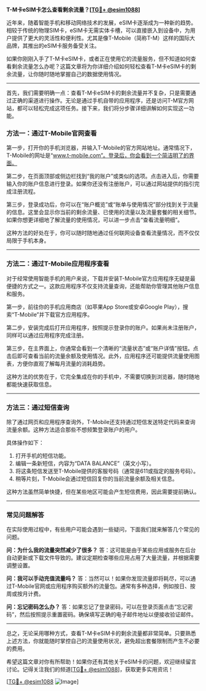 **T-M卡eSIM卡怎么查看剩余流量？[[TG💪+ @esim1088](https://t.me/s/esim1088)]**

近年来，随着智能手机和移动网络技术的发展，eSIM卡逐渐成为一种新的趋势。相较于传统的物理SIM卡，eSIM卡无需实体卡槽，可以直接嵌入到设备中，为用户提供了更大的灵活性和便利性。尤其是像T-Mobile（简称T-M）这样的国际大品牌，其推出的eSIM卡服务备受关注。

如果你刚刚入手了T-M卡eSIM卡，或者正在使用它的流量服务，但不知道如何查看剩余流量怎么办呢？这篇文章将为你详细介绍如何轻松查看T-M卡eSIM卡的剩余流量，让你随时随地掌握自己的数据使用情况。

---

首先，我们需要明确一点：查看T-M卡eSIM卡的剩余流量并不复杂，只是需要通过正确的渠道进行操作。无论是通过手机自带的应用程序，还是访问T-M官方网站，都可以轻松完成这项任务。接下来，我们将分步骤详细讲解如何实现这一功能。

### 方法一：通过T-Mobile官网查看

第一步，打开你的手机浏览器，并输入T-Mobile的官方网站地址。通常情况下，T-Mobile的网址是“www.t-mobile.com”。登录后，你会看到一个简洁明了的界面。

第二步，在页面顶部或侧边栏找到“我的账户”或类似的选项。点击进入后，你需要输入你的账户信息进行登录。如果你还没有注册账户，可以通过网站提供的指引完成注册流程。

第三步，登录成功后，你可以在“账户概览”或“账单与使用情况”部分找到关于流量的信息。这里会显示你当前的剩余流量、已使用的流量以及流量套餐的相关细节。如果你想更详细地了解流量的使用情况，可以进一步点击“查看流量明细”。

这种方法的好处在于，你可以随时随地通过任何联网设备查看流量情况，而不仅仅局限于手机本身。

---

### 方法二：通过T-Mobile应用程序查看

对于经常使用智能手机的用户来说，下载并安装T-Mobile官方应用程序无疑是最便捷的方式之一。这款应用程序不仅支持流量查询，还能帮助你管理其他账户信息和服务。

第一步，前往你的手机应用商店（如苹果App Store或安卓Google Play），搜索“T-Mobile”并下载官方应用程序。

第二步，安装完成后打开应用程序，按照提示登录你的账户。如果尚未注册账户，同样可以通过应用程序完成注册。

第三步，在主界面上，你通常会看到一个清晰的“流量状态”或“账户详情”按钮。点击后即可查看当前的流量余额及使用情况。此外，应用程序还可能提供流量使用图表，方便你直观了解每月流量的消耗趋势。

这种方法的优势在于，它完全集成在你的手机中，不需要切换到浏览器，随时随地都能快速获取信息。

---

### 方法三：通过短信查询

除了通过网页和应用程序查询外，T-Mobile还支持通过短信发送特定代码来查询流量余额。这种方法适合那些不想频繁登录账户的用户。

具体操作如下：

1. 打开手机的短信功能。
2. 编辑一条新短信，内容为“DATA BALANCE”（英文小写）。
3. 将这条短信发送至T-Mobile提供的客服号码（通常是611或指定的服务号码）。
4. 稍等片刻，T-Mobile会通过短信回复你的当前流量余额及相关信息。

这种方法虽然简单快捷，但在某些地区可能会产生短信费用，因此需要提前确认。

---

### 常见问题解答

在实际使用过程中，有些用户可能会遇到一些疑问，下面我们就来解答几个常见的问题。

**问：为什么我的流量突然减少了很多？**
答：这可能是由于某些应用或服务在后台自动更新或下载文件导致的。建议定期检查哪些应用占用了大量流量，并根据需要调整设置。

**问：我可以手动充值流量吗？**
答：当然可以！如果你发现流量即将耗尽，可以通过T-Mobile官网或应用程序购买额外的流量包。通常有多种选择，例如按日、按周或按月计费。

**问：忘记密码怎么办？**
答：如果忘记了登录密码，可以在登录页面点击“忘记密码”，然后按照提示重置密码。确保填写正确的电子邮件地址以便接收验证邮件。

---

总之，无论采用哪种方式，查看T-M卡eSIM卡的剩余流量都非常简单。只要熟悉上述方法，你就能随时掌控自己的流量使用状况，避免超出套餐限制而产生不必要的费用。

希望这篇文章对你有所帮助！如果你还有其他关于eSIM卡的问题，欢迎继续留言讨论。记得关注我们的频道[[TG💪+ @esim1088](https://t.me/s/esim1088)]，获取更多实用资讯！

[[TG💪+ @esim1088](https://t.me/s/esim1088) ![Image](https://i.postimg.cc/4NQfJmqS/Snipaste-2025-05-13-00-14-12.png)]